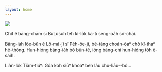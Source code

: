 ```yaml
---
layout: home
---
```


![](too5/thauiah.jpg)

Chit ê bāng-chām sī BuLùsuh teh kì-lo̍k ka-tī seng-oa̍h só͘-chāi.

Bāng-ia̍h lōe-bûn ê Lô-má-jī sī Pe̍h-ōe-jī, bē-táng choán-ōaⁿ chò kî-thaⁿ hē-thóng. Hun-hióng bāng-ia̍h bô būn-tê, iōng bāng-chí hun-hióng to̍h ē-saih.

Liân-lo̍k Tiàm-tiúⁿ: Góa koh siūⁿ khòaⁿ beh lâu chu-liāu--bô...

